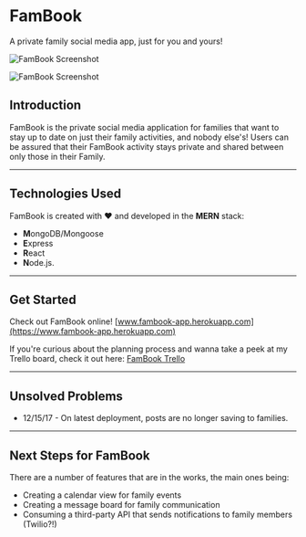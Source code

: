 # FamBook
A private family social media app, just for you and yours!

![FamBook Screenshot](https://i.imgur.com/HMicB6O.png)

![FamBook Screenshot](https://i.imgur.com/6xMLJ8U.jpg)


## Introduction
FamBook is the private social media application for families that want to stay up to date on just their family activities, and nobody else's! Users can be assured that their FamBook activity stays private and shared between only those in their Family.

--------

## Technologies Used
FamBook is created with &hearts; and developed in the **MERN** stack:

- **M**ongoDB/Mongoose
- **E**xpress
- **R**eact
- **N**ode.js.

--------

## Get Started
Check out FamBook online!
[www.fambook-app.herokuapp.com](https://www.fambook-app.herokuapp.com)

If you're curious about the planning process and wanna take a peek at my Trello board, check it out here:
[FamBook Trello](https://trello.com/b/7rrHE1fj/familybook)

--------

## Unsolved Problems
- 12/15/17 - On latest deployment, posts are no longer saving to families.

--------

## Next Steps for FamBook
There are a number of features that are in the works, the main ones being:

- Creating a calendar view for family events
- Creating a message board for family communication
- Consuming a third-party API that sends notifications to family members (Twilio?!)